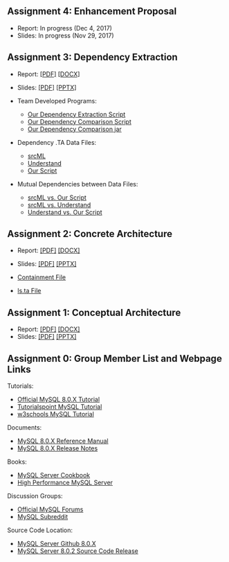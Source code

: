 ## Assignment 4: Enhancement Proposal

- Report: In progress (Dec 4, 2017)
- Slides: In progress (Nov 29, 2017)

## Assignment 3: Dependency Extraction

- Report: [[PDF]](https://github.com/azkevin/EECS4314/blob/master/A3/EECS4314%20A3%20Report%20(TabsVsSpaces).pdf) [[DOCX]](https://github.com/azkevin/EECS4314/blob/master/A3/EECS4314%20A3%20Report%20(TabsVsSpaces).docx)
- Slides: [[PDF]](https://github.com/azkevin/EECS4314/blob/master/A3/EECS4314%20A3%20Slides%20(TabsVsSpaces).pdf) [[PPTX]](https://github.com/azkevin/EECS4314/blob/master/A3/EECS4314%20A3%20Slides%20(TabsVsSpaces).pptx)

- Team Developed Programs: 
	- [Our Dependency Extraction Script](https://github.com/azkevin/EECS4314/blob/master/A3/a3data/include.py)
	- [Our Dependency Comparison Script](https://github.com/azkevin/EECS4314/blob/master/A3/a3data/MutualDependnecy.java)
	- [Our Dependency Comparison jar](https://github.com/azkevin/EECS4314/blob/master/A3/a3data/Mutual_Dependency.jar)
- Dependency .TA Data Files: 
	- [srcML](https://github.com/azkevin/EECS4314/blob/master/A3/a3data/mysql_srcML.raw.ta)
	- [Understand](https://github.com/azkevin/EECS4314/blob/master/A3/a3data/mysql_understand.raw.ta)
	- [Our Script](https://github.com/azkevin/EECS4314/blob/master/A3/a3data/test.raw.ta)

- Mutual Dependencies between Data Files: 
	- [srcML vs. Our Script](https://github.com/azkevin/EECS4314/blob/master/A3/a3data/srcML_Include_Common)
	- [srcML vs. Understand](https://github.com/azkevin/EECS4314/blob/master/A3/a3data/srcML_Understand_Common.txt)
	- [Understand vs. Our Script](https://github.com/azkevin/EECS4314/blob/master/A3/a3data/Understand_Include_Common)

## Assignment 2: Concrete Architecture

- Report: [[PDF]](https://github.com/azkevin/EECS4314/blob/master/A2/EECS4314%20A2%20Report%20(TabsVsSpaces).pdf) [[DOCX]](https://github.com/azkevin/EECS4314/blob/master/A2/EECS4314%20A2%20Report%20(TabsVsSpaces).docx)
- Slides: [[PDF]](https://github.com/azkevin/EECS4314/blob/master/A2/EECS4314%20A2%20Slides%20(TabsvsSpaces).pdf) [[PPTX]](https://github.com/azkevin/EECS4314/blob/master/A2/EECS4314%20A2%20Slides%20(TabsvsSpaces).pptx)

- [Containment File](https://github.com/azkevin/EECS4314/blob/master/A2/A2Data/MySQL_UnderstandFileDependency.contain)
- [ls.ta File](https://github.com/azkevin/EECS4314/blob/master/A2/A2Data/MySQL_UnderstandFileDependency.ls.ta)

## Assignment 1: Conceptual Architecture

- Report: [[PDF]](https://github.com/azkevin/EECS4314/blob/master/A1/EECS4314%20A1%20Report%20(TabsVsSpaces).pdf) [[DOCX]](https://github.com/azkevin/EECS4314/blob/master/A1/EECS4314%20A1%20Report%20(TabsVsSpaces).docx)
- Slides: [[PDF]](https://github.com/azkevin/EECS4314/blob/master/A1/EECS4314%20A1%20Slides%20(TabsVsSpaces).pdf) [[PPTX]](https://github.com/azkevin/EECS4314/blob/master/A1/EECS4314%20A1%20Slides.pptx)

## Assignment 0: Group Member List and Webpage Links

Tutorials:
- [Official MySQL 8.0.X Tutorial](https://dev.mysql.com/doc/refman/8.0/en/tutorial.html)
- [Tutorialspoint MySQL Tutorial](https://www.tutorialspoint.com/mysql/)
- [w3schools MySQL Tutorial](https://www.w3schools.com/sql/)

Documents:
- [MySQL 8.0.X Reference Manual](https://dev.mysql.com/doc/refman/8.0/en/)
- [MySQL 8.0.X Release Notes](https://dev.mysql.com/doc/relnotes/mysql/8.0/en/)

Books:
- [MySQL Server Cookbook](http://shop.oreilly.com/product/0636920032274.do)
- [High Performance MySQL Server](http://shop.oreilly.com/product/0636920022343.do)

Discussion Groups:
- [Official MySQL Forums](https://forums.mysql.com/)
- [MySQL Subreddit](https://www.reddit.com/r/mysql/)

Source Code Location:
- [MySQL Server Github 8.0.X](https://github.com/mysql/mysql-server/tree/8.0)
- [MySQL Server 8.0.2 Source Code Release](https://github.com/mysql/mysql-server/releases/tag/mysql-8.0.2)
